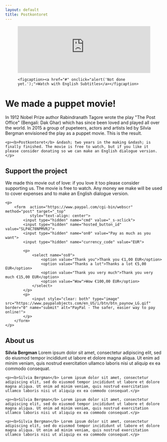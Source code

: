 ```yaml
---
layout: default
title: Postkontoret
---
```


<figure>
	<div class="video-container">
		<iframe width="100%" height="auto" src="https://www.youtube.com/embed/hkv4AnR743g" frameborder="0" allowfullscreen="true"></iframe>
	</div>

	<figcaption><a href="#" onclick="alert('Not done yet.');">Watch with English Subtitles</a></figcaption>
</figure>

<h1>We made a puppet movie!</h1>

<div class="twocol">
	<p>In 1912 Nobel Prize author Rabindranath Tagore wrote the play "The Post Office" (Bengali: Dak Ghar) which has since been loved and played all over the world. In 2015 a group of pupeteers, actors and artists led by Silvia Bergman envisioned the play as a puppet movie. This is the result.</p>
	
	<p><b>Postkontoret</b> &ndash; two years in the making &ndash; is finally finished. The movie is free to watch, but if you like it please consider donating so we can make an English dialogue version.</p>
</div>	


<h2>Support the project</h2>

<div>
	<p>
	We made this movie out of love: if you love it too please consider supporting us. The movie is free to watch. Any money we make will be used to cover expenses and to make an English dialogue version.</p>

	<p>
		<form  action="https://www.paypal.com/cgi-bin/webscr" method="post" target="_top" 
			   style="text-align: center">
			<input type="hidden" name="cmd" value="_s-xclick">
			<input type="hidden" name="hosted_button_id" value="SLP4C78NPMVRJ">	
			<input type="hidden" name="on0" value="Pay as much as you want">
			<input type="hidden" name="currency_code" value="EUR">

			<p>
				<select name="os0">
					<option value="Thank you">Thank you €1,00 EUR</option>
					<option value="Thanks a lot">Thanks a lot €5,00 EUR</option>
					<option value="Thank you very much">Thank you very much €15,00 EUR</option>
					<option value="Wow">Wow €100,00 EUR</option>
				</select>
			</p>
			<p>
				<input style="clear: both" type="image" src="https://www.paypalobjects.com/en_US/i/btn/btn_paynow_LG.gif" border="0" name="submit" alt="PayPal - The safer, easier way to pay online!">	
			</p>	
		</form>
	</p>
</div>

<h2>About us</h2>

<div class="threecol">
	<p><b>Silvia Bergman</b> Lorem ipsum dolor sit amet, consectetur adipiscing elit, sed do eiusmod tempor incididunt ut labore et dolore magna aliqua. Ut enim ad minim veniam, quis nostrud exercitation ullamco laboris nisi ut aliquip ex ea commodo consequat.</p>

	<p><b>Silvia Bergman</b> Lorem ipsum dolor sit amet, consectetur adipiscing elit, sed do eiusmod tempor incididunt ut labore et dolore magna aliqua. Ut enim ad minim veniam, quis nostrud exercitation ullamco laboris nisi ut aliquip ex ea commodo consequat.</p>

	<p><b>Silvia Bergman</b> Lorem ipsum dolor sit amet, consectetur adipiscing elit, sed do eiusmod tempor incididunt ut labore et dolore magna aliqua. Ut enim ad minim veniam, quis nostrud exercitation ullamco laboris nisi ut aliquip ex ea commodo consequat.</p>

	<p><b>Silvia Bergman</b> Lorem ipsum dolor sit amet, consectetur adipiscing elit, sed do eiusmod tempor incididunt ut labore et dolore magna aliqua. Ut enim ad minim veniam, quis nostrud exercitation ullamco laboris nisi ut aliquip ex ea commodo consequat.</p>
</div>

